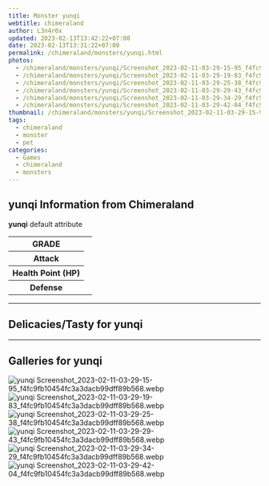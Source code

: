 ```yaml
---
title: Monster yunqi
webtitle: chimeraland
author: L3n4r0x
updated: 2023-02-13T13:42:22+07:00
date: 2023-02-13T13:31:22+07:00
permalink: /chimeraland/monsters/yunqi.html
photos:
  - /chimeraland/monsters/yunqi/Screenshot_2023-02-11-03-29-15-95_f4fc9fb10454fc3a3dacb99dff89b568.webp
  - /chimeraland/monsters/yunqi/Screenshot_2023-02-11-03-29-19-83_f4fc9fb10454fc3a3dacb99dff89b568.webp
  - /chimeraland/monsters/yunqi/Screenshot_2023-02-11-03-29-25-38_f4fc9fb10454fc3a3dacb99dff89b568.webp
  - /chimeraland/monsters/yunqi/Screenshot_2023-02-11-03-29-29-43_f4fc9fb10454fc3a3dacb99dff89b568.webp
  - /chimeraland/monsters/yunqi/Screenshot_2023-02-11-03-29-34-29_f4fc9fb10454fc3a3dacb99dff89b568.webp
  - /chimeraland/monsters/yunqi/Screenshot_2023-02-11-03-29-42-04_f4fc9fb10454fc3a3dacb99dff89b568.webp
thumbnail: /chimeraland/monsters/yunqi/Screenshot_2023-02-11-03-29-15-95_f4fc9fb10454fc3a3dacb99dff89b568.webp
tags:
  - chimeraland
  - monster
  - pet
categories:
  - Games
  - chimeraland
  - monsters
---
```


<section id="bootstrap-wrapper"><link rel="stylesheet" href="https://rawcdn.githack.com/dimaslanjaka/Web-Manajemen/0c3b5aa1813bd4abcd2c11bf3e37928b15c28664/css/bootstrap-5-3-0-alpha3-wrapper.css"/><h2 id="attribute">yunqi Information from Chimeraland</h2><p><b>yunqi</b> default attribute <table><tr><th>GRADE</th><td></td></tr><tr><th>Attack</th><td></td></tr><tr><th>Health Point (HP)</th><td></td></tr><tr><th>Defense</th><td></td></tr></table></p><hr/><h2 id="delicacies">Delicacies/Tasty for yunqi</h2><div class="text-white bg-dark"></div><hr/><div id="gallery"><h2>Galleries for yunqi</h2><div class="row"><div class="col-lg-6 col-12"><img src="/chimeraland/monsters/yunqi/Screenshot_2023-02-11-03-29-15-95_f4fc9fb10454fc3a3dacb99dff89b568.webp" alt="yunqi Screenshot_2023-02-11-03-29-15-95_f4fc9fb10454fc3a3dacb99dff89b568.webp"/></div><div class="col-lg-6 col-12"><img src="/chimeraland/monsters/yunqi/Screenshot_2023-02-11-03-29-19-83_f4fc9fb10454fc3a3dacb99dff89b568.webp" alt="yunqi Screenshot_2023-02-11-03-29-19-83_f4fc9fb10454fc3a3dacb99dff89b568.webp"/></div><div class="col-lg-6 col-12"><img src="/chimeraland/monsters/yunqi/Screenshot_2023-02-11-03-29-25-38_f4fc9fb10454fc3a3dacb99dff89b568.webp" alt="yunqi Screenshot_2023-02-11-03-29-25-38_f4fc9fb10454fc3a3dacb99dff89b568.webp"/></div><div class="col-lg-6 col-12"><img src="/chimeraland/monsters/yunqi/Screenshot_2023-02-11-03-29-29-43_f4fc9fb10454fc3a3dacb99dff89b568.webp" alt="yunqi Screenshot_2023-02-11-03-29-29-43_f4fc9fb10454fc3a3dacb99dff89b568.webp"/></div><div class="col-lg-6 col-12"><img src="/chimeraland/monsters/yunqi/Screenshot_2023-02-11-03-29-34-29_f4fc9fb10454fc3a3dacb99dff89b568.webp" alt="yunqi Screenshot_2023-02-11-03-29-34-29_f4fc9fb10454fc3a3dacb99dff89b568.webp"/></div><div class="col-lg-6 col-12"><img src="/chimeraland/monsters/yunqi/Screenshot_2023-02-11-03-29-42-04_f4fc9fb10454fc3a3dacb99dff89b568.webp" alt="yunqi Screenshot_2023-02-11-03-29-42-04_f4fc9fb10454fc3a3dacb99dff89b568.webp"/></div></div></div></section>